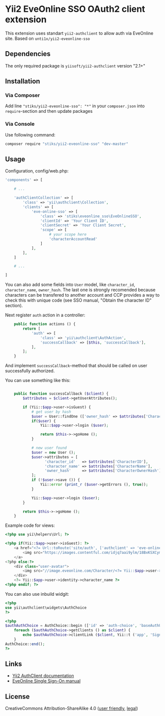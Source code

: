 # Yii2 EveOnline SSO OAuth2 client extension

This extension uses standart `yii2-authclient` to allow auth via EveOnline site. Based on `unti1x/yii2-eveonline-sso`

## Dependencies

The only required package is `yiisoft/yii2-authclient` version "2.1+"

## Installation

### Via Composer

Add line `"stiks/yii2-eveonline-sso": "*"` in your `composer.json` into `require`-section
and then update packages

### Via Console

Use following command:

```bash
composer require "stiks/yii2-eveonline-sso" "dev-master"
```

## Usage

Configuration, config/web.php:

```php
'components' => [

    # ...

    'authClientCollection' => [
        'class' => 'yii\authclient\Collection',
        'clients' => [
            'eve-online-sso' => [
                'class' => 'stiks\eveonline_sso\EveOnlineSSO',
                'clientId' => 'Your Client ID',
                'clientSecret' => 'Your Client Secret',
                'scope' => [
                    # your scope here
                    'characterAccountRead'
                ]
            ],
        ],
    ]

    # ...

]

```

You can also add some fields into `User` model, like `character_id`, `character_name`, `owner_hash`.
The last one is strongly recomended because characters can be transfered to another account and CCP
provides a way to check this with unique code (see SSO manual, "Obtain the character ID" section).


Next register `auth` action in a controller:

```php
    public function actions () {
        return [
            'auth' => [
                'class' => 'yii\authclient\AuthAction',
                'successCallback' => [$this, 'successCallback'],
            ],
        ];
    }
```

And implement `successCallback`-method that should be called on user successfully authorized.

You can use something like this:

```php

    public function successCallback ($client) {
        $attributes = $client->getUserAttributes();

        if (Yii::$app->user->isGuest) {
            # get user by hash
            $user = User::findOne (['owner_hash' => $attributes['CharacterOwnerHash']]);
            if($user) {
                Yii::$app->user->login ($user);

                return $this->->goHome ();
            }

            # new user found
            $user = new User ();
            $user->attributes = [
                  'character_id'   => $attributes['CharacterID'],
                  'character_name' => $attributes['CharacterName'],
                  'owner_hash'     => $attributes['CharacterOwnerHash']
            ];
            if (!$user->save ()) {
                Yii::error (print_r ($user->getErrors (), true));
            }

            Yii::$app->user->login ($user);
        }

        return $this->->goHome ();
    }
```

Example code for views:

```php
<?php use yii\helpers\Url; ?>

<?php if(Yii::$app->user->isGuest): ?>
    <a href="<?= Url::toRoute('site/auth', ['authclient' => 'eve-online-sso']) ?>">
        <img src="https://images.contentful.com/idjq7aai9ylm/18BxKSXCymyqY4QKo8KwKe/c2bdded6118472dd587c8107f24104d7/EVE_SSO_Login_Buttons_Small_White.png?w=195&h=30" alt="SSO auth" />
    </a>
<?php else:?>
    <div class="user-avatar">
        <img src="//image.eveonline.com/Character/<?= Yii::$app->user->identity->character_id ?>_128.jpg" alt="avatar" />
    </div>
    <?= Yii::$app->user->identity->character_name ?>
<?php endif; ?>

```

You can also use inbuild widgit:

```php
<?php
use yii\authclient\widgets\AuthChoice
?>

<?php
$authAuthChoice = AuthChoice::begin (['id' => 'auth-choice', 'baseAuthUrl' => ['ccp/auth'], 'popupMode' => true]);
    foreach ($authAuthChoice->getClients () as $client) {
        echo $authAuthChoice->clientLink ($client, Yii::t ('app', 'Sign in with '.$client->getTitle ()), ['class' => 'btn btn-block btn-default']);
    }
AuthChoice::end();
?>
```

## Links

 * [Yii2 AuthClient documentation](http://www.yiiframework.com/doc-2.0/ext-authclient-index.html)
 * [EveOnline Single Sign-On manual](http://eveonline-third-party-documentation.readthedocs.io/en/latest/sso/index.html)

## License

CreativeCommons Attribution-ShareAlike 4.0
 ([user friendly](https://creativecommons.org/licenses/by-sa/4.0/), [legal](https://creativecommons.org/licenses/by-sa/4.0/legalcode))
